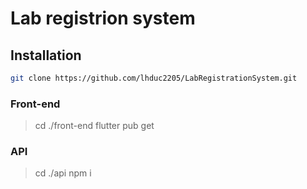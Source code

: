 # Lab registrion system

## Installation
```bash
git clone https://github.com/lhduc2205/LabRegistrationSystem.git
```

### Front-end
> cd ./front-end
flutter pub get

### API
> cd ./api
npm i

